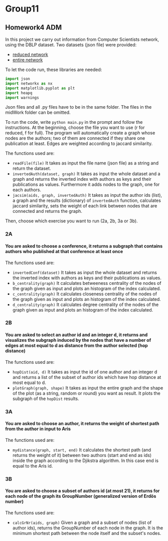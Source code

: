 # Group11

## Homework4 ADM

In this project we carry out information from Computer Scientists network, using the DBLP dataset.
Two datasets (json file) were provided:
- [reduced network](www.diag.uniroma1.it/~fazzone/Teaching/AMD_2017/reduced_dblp.json.zip)
- [entire network](http://www.diag.uniroma1.it/~fazzone/Teaching/AMD_2017/full_dblp.json.zip)

To let the code run, these libraries are needed:
```python
import json
import networkx as nx
import matplotlib.pyplot as plt
import heapq
import warnings
```
Json files and all .py files have to be in the same folder. The files in the midWork folder can be omitted.

To run the code, write `python main.py` in the prompt and follow the instructions.
At the beginning, choose the file you want to use (r for reduced, f for full).
The program will automatically create a graph whose nodes are the authors; two of them are connected if they share one publication at least. Edges are weighted according to jaccard similarity. 

The functions used are:

- `readFile(file)`
It takes as input the file name (json file) as a string and return the dataset.
- `invertedAuth(dataset, graph)`
It takes as input the whole dataset and a graph and returns the inverted index with authors as keys and their publications as values. Furthermore it adds nodes to the graph, one for each authors.
- `jacsim(aids, graph, invertedAuth)`
It takes as input the author ids (list), a graph and the results (dictionary) of `invertedAuth` function, calculates jaccard similarity, sets the weight of each link between nodes that are connected and returns the graph.

Then, choose which exercise you want to run (2a, 2b, 3a or 3b).

### 2A
#### You are asked to choose a conference, it returns a subgraph that contains authors who published at that conference at least once

The functions used are:

- `invertedConf(dataset)`
It takes as input the whole dataset and returns the inverted index with authors as keys and their publications as values.
- `b_centrality(graph)`
It calculates betweeness centrality of the nodes of the graph given as input and plots an histogram of the index calculated.
- `c_centrality(graph)`
It calculates closeness centrality of the nodes of the graph given as input and plots an histogram of the index calculated.
- `d_centrality(graph)`
It calculates degree centrality of the nodes of the graph given as input and plots an histogram of the index calculated.

### 2B
#### You are asked to select an author id and an integer d, it returns and visualizes the subgraph induced by the nodes that have a number of edges at most equal to d as distance from the author selected (hop distance)

The functions used are:

- `hopDist(aid, d)`
It takes as input the id of one author and an integer d and returns a list of the subset of author ids which have hop distance at most equal to d.
- `plotGraph(graph, shape)`
It takes as input the entire graph and the shape of the plot (as a string, random or round) you want as result. It plots the subgraph of the `hopDist` results.

### 3A
#### You are asked to choose an author, it returns the weight of shortest path from the author in input to Aris

The functions used are:

- `mydistance(graph, start, end)`
It calculates the shortest path (and returns the weight of it) between two authors (start and end as ids) inside the graph according to the Djikstra algorithm. In this case end is equal to the Aris id.

### 3B
#### You are asked to choose a subset of authors id (at most 21), it returns for each node of the graph its GroupNumber (generalized version of Erdös number)

The functions used are:

- `calcGrNr(aids, graph)`
Given a graph and a subset of nodes (list of author ids), returns the GroupNumber of each node in the graph. It is the minimum shortest path between the node itself and the subset's nodes.
